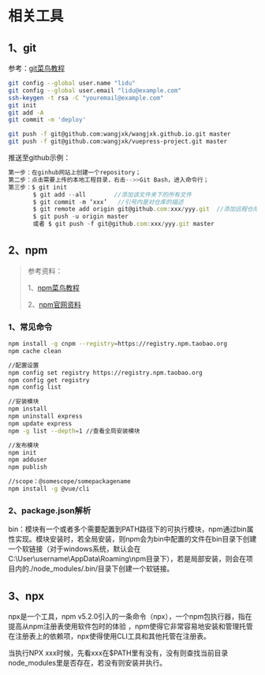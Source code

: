 # 相关工具

## 1、git

参考：[git菜鸟教程](https://www.runoob.com/git/git-tutorial.html)

```bash
git config --global user.name "lidu"
git config --global user.email "lidu@example.com"
ssh-keygen -t rsa -C "youremail@example.com"
git init
git add -A
git commit -m 'deploy'

git push -f git@github.com:wangjxk/wangjxk.github.io.git master
git push -f git@github.com:wangjxk/vuepress-project.git master
```

推送至github示例：

```js
第一步：在ginhub网站上创建一个repository；
第二步：点击需要上传的本地工程目录，右击-->>Git Bash，进入命令行；
第三步：$ git init        
       $ git add --all        //添加该文件夹下的所有文件
       $ git commit -m ‘xxx’   //引号内是对仓库的描述
       $ git remote add origin git@github.com:xxx/yyy.git  //添加远程仓库路径（ssh路径或者http路径）
       $ git push -u origin master
       或者 $ git push -f git@github.com:xxx/yyy.git master
```

## 2、npm

> 参考资料：
>
> 1、[npm菜鸟教程](https://www.runoob.com/nodejs/nodejs-npm.html)
>
> 2、[npm官网资料](https://docs.npmjs.com/cli/v7/using-npm/scope)

### 1、常见命令
```bash
npm install -g cnpm --registry=https://registry.npm.taobao.org
npm cache clean

//配置设置
npm config set registry https://registry.npm.taobao.org
npm config get registry
npm config list

//安装模块
npm install
npm uninstall express
npm update express
npm -g list --depth=1 //查看全局安装模块

//发布模块
npm init
npm adduser
npm publish

//scope：@somescope/somepackagename
npm install -g @vue/cli
```

### 2、package.json解析

bin：模块有一个或者多个需要配置到PATH路径下的可执行模块，npm通过bin属性实现。模块安装时，若全局安装，则npm会为bin中配置的文件在bin目录下创建一个软链接（对于windows系统，默认会在C:\User\username\AppData\Roaming\npm目录下），若是局部安装，则会在项目内的./node_modules/.bin/目录下创建一个软链接。

## 3、npx

npx是一个工具，npm v5.2.0引入的一条命令（npx），一个npm包执行器，指在提高从npm注册表使用软件包时的体验 ，npm使得它非常容易地安装和管理托管在注册表上的依赖项，npx使得使用CLI工具和其他托管在注册表。

当执行NPX xxx时候，先看xxx在$PATH里有没有，没有则查找当前目录node_modules里是否存在，若没有则安装并执行。
